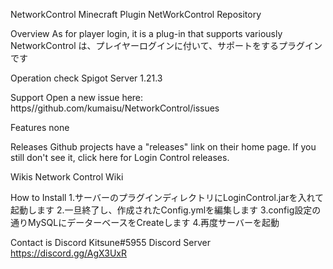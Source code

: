 NetworkControl
Minecraft Plugin NetWorkControl Repository

Overview
As for player login, it is a plug-in that supports variously
NetworkControl は、プレイヤーログインに付いて、サポートをするプラグインです

Operation check
Spigot Server 1.21.3

Support
Open a new issue here: https//github.com/kumaisu/NetworkControl/issues

Features
none

Releases
Github projects have a "releases" link on their home page.
If you still don't see it, click here for Login Control releases.

Wikis
Network Control Wiki

How to Install
1.サーバーのプラグインディレクトリにLoginControl.jarを入れて起動します
2.一旦終了し、作成されたConfig.ymlを編集します
3.config設定の通りMySQLにデーターベースをCreateします
4.再度サーバーを起動

Contact is Discord Kitsune#5955
Discord Server https://discord.gg/AgX3UxR
